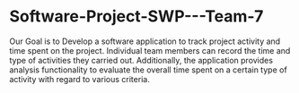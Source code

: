 # Software-Project-SWP---Team-7
Our Goal is to Develop a software application to track project activity and time spent on the project. Individual team members can record the time and type of activities they carried out. Additionally, the application provides analysis functionality to evaluate the overall time spent on a certain type of activity with regard to various criteria.

